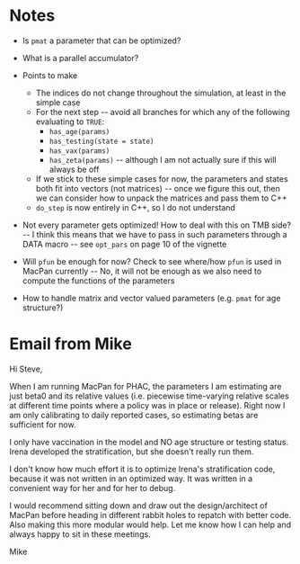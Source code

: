 # Notes

* Is `pmat` a parameter that can be optimized?
* What is a parallel accumulator?

* Points to make
  * The indices do not change throughout the simulation, at least in the simple case
  * For the next step -- avoid all branches for which any of the following evaluating to `TRUE`:
    * `has_age(params)`
    * `has_testing(state = state)`
    * `has_vax(params)`
    * `has_zeta(params)` -- although I am not actually sure if this will always be off
  * If we stick to these simple cases for now, the parameters and states both fit into vectors (not matrices) -- once we figure this out, then we can consider how to unpack the matrices and pass them to C++
  * `do_step` is now entirely in C++, so I do not understand 
* Not every parameter gets optimized! How to deal with this on TMB side? -- I think this means that we have to pass in such parameters through a DATA macro -- see `opt_pars` on page 10 of the vignette
* Will `pfun` be enough for now? Check to see where/how `pfun` is used in MacPan currently -- No, it will not be enough as we also need to compute the functions of the parameters
* How to handle matrix and vector valued parameters (e.g. `pmat` for age structure?)



# Email from Mike

Hi Steve,

When I am running MacPan for PHAC, the parameters I am estimating are just beta0 and its relative values (i.e. piecewise time-varying relative scales at different time points where a policy was in place or release). Right now I am only calibrating to daily reported cases, so estimating betas are sufficient for now. 

I only have vaccination in the model and NO age structure or testing status. Irena developed the stratification, but she doesn't really run them.

I don't know how much effort it is to optimize Irena's stratification code, because it was not written in an optimized way. It was written in a convenient way for her and for her to debug. 

I would recommend sitting down and draw out the design/architect of MacPan before heading in different rabbit holes to repatch with better code. Also making this more modular would help. Let me know how I can help and always happy to sit in these meetings.

Mike 
